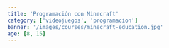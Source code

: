 ```yaml
---
title: 'Programación con Minecraft'
category: ['videojuegos', 'programacion']
banner: '/images/courses/minecraft-education.jpg'
age: [8, 15]
---
```


